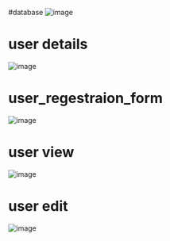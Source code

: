 
 
#database
![image](https://github.com/user-attachments/assets/957747e2-1944-45b0-9e00-588a219d049b)
# user details
![image](https://github.com/user-attachments/assets/87dd1351-9996-470f-9c5d-d4afeb8a76ad)
# user_regestraion_form
![image](https://github.com/user-attachments/assets/fe5b6796-0e29-4133-9139-e905726a3749)
# user view
![image](https://github.com/user-attachments/assets/84be6ece-d0ce-4062-8b5a-6a1daf6296c2)
# user edit
![image](https://github.com/user-attachments/assets/d936173f-81cc-43a5-b002-47c2be324d0c)
